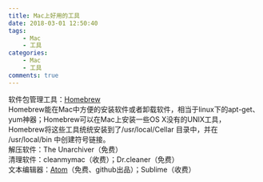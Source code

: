 ```yaml
---
title: Mac上好用的工具
date: 2018-03-01 12:50:40
tags: 
    - Mac 
    - 工具
categories: 
    - Mac
    - 工具
comments: true
---
```

软件包管理工具：[Homebrew](https://brew.sh/index_zh-cn.html)  
Homebrew能在Mac中方便的安装软件或者卸载软件，相当于linux下的apt-get、yum神器；Homebrew可以在Mac上安装一些OS X没有的UNIX工具，Homebrew将这些工具统统安装到了/usr/local/Cellar 目录中，并在 /usr/local/bin 中创建符号链接。  
解压软件：The Unarchiver（免费）  
清理软件：cleanmymac（收费）；Dr.cleaner（免费）  
文本编辑器：[Atom](https://atom.io/)（免费、github出品）；Sublime（收费）